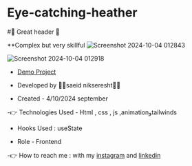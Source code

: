 
# Eye-catching-heather


#🤞 Great header 🤞

**Complex but very skillful
 ![Screenshot 2024-10-04 012843](https://github.com/user-attachments/assets/e77a2f0f-4b13-499f-aeea-2c2b5ca84645)
 

![Screenshot 2024-10-04 012918](https://github.com/user-attachments/assets/d63a8647-94cf-418e-bf30-1f105f4ec869)


                                                                                                                
- [Demo Project](https://saeidnikseresht.github.io/Eye-catching-heather/)

- Developed by 👨‍💻saeid nikseresht👨‍💻

- Created - 4/10/2024 september

-👉 Technologies Used - Html , css , js ,animationوtailwinds

- Hooks Used : useState 

- Role - Frontend

-👉 How to reach me : with my [instagram](https://www.instagram.com/saeid_good_nature) and [linkedin](https://www.linkedin.com/in/saeidnikseresht)


